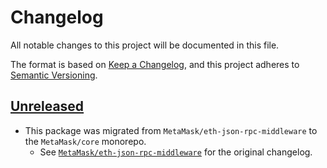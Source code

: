 # Changelog

All notable changes to this project will be documented in this file.

The format is based on [Keep a Changelog](https://keepachangelog.com/en/1.0.0/),
and this project adheres to [Semantic Versioning](https://semver.org/spec/v2.0.0.html).

## [Unreleased]

- This package was migrated from `MetaMask/eth-json-rpc-middleware` to the
  `MetaMask/core` monorepo.
  - See [`MetaMask/eth-json-rpc-middleware`](https://github.com/MetaMask/eth-json-rpc-middleware/blob/main/CHANGELOG.md)
    for the original changelog.

[Unreleased]: https://github.com/MetaMask/core/
